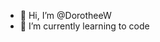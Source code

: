 - 👋 Hi, I’m @DorotheeW
- 🌱 I’m currently learning to code

<!---
DorotheeW/DorotheeW is a ✨ special ✨ repository because its `README.md` (this file) appears on your GitHub profile.
You can click the Preview link to take a look at your changes.
--->
